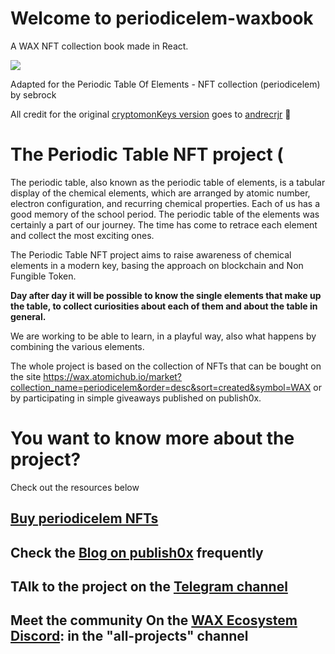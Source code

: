 # Welcome to periodicelem-waxbook
A WAX NFT collection book made in React.

![](./assets/periodicelem-screen.png)

Adapted for the Periodic Table Of Elements - NFT collection (periodicelem) by sebrock

All credit for the original [cryptomonKeys version](https://github.com/andrecrjr/cryptomonkey-stickerbook) goes to [andrecrjr](https://github.com/andrecrjr) 💛

 # The Periodic Table NFT project (
The periodic table, also known as the periodic table of elements, is a tabular display of the chemical elements, which are arranged by atomic number, electron configuration, and recurring chemical properties. Each of us has a good memory of the school period. The periodic table of the elements was certainly a part of our journey. The time has come to retrace each element and collect the most exciting ones.

The Periodic Table NFT project aims to raise awareness of chemical elements in a modern key, basing the approach on blockchain and Non Fungible Token.

**Day after day it will be possible to know the single elements that make up the table, to collect curiosities about each of them and about the table in general.**

We are working to be able to learn, in a playful way, also what happens by combining the various elements.

The whole project is based on the collection of NFTs that can be bought on the site https://wax.atomichub.io/market?collection_name=periodicelem&order=desc&sort=created&symbol=WAX or by participating in simple giveaways published on publish0x.

# You want to know more about the project?
Check out the resources below
 ## [Buy periodicelem NFTs](https://wax.atomichub.io/market?collection_name=periodicelem&order=desc&sort=created&symbol=WAX)
 ## Check the [Blog on publish0x](https://www.publish0x.com/periodic-table-of-elements-nft/) frequently
 ## TAlk to the project on the [Telegram channel](https://t.me/periodicelem)
 ## Meet the community On the [WAX Ecosystem Discord](https://discord.gg/8mqYBywpuB): in the "all-projects" channel
